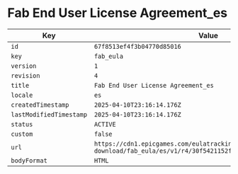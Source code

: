# Fab End User License Agreement_es

| Key | Value |
| --- | ----- |
| `id` | `67f8513ef4f3b04770d85016` |
| `key` | `fab_eula` |
| `version` | `1` |
| `revision` | `4` |
| `title` | `Fab End User License Agreement_es` |
| `locale` | `es` |
| `createdTimestamp` | `2025-04-10T23:16:14.176Z` |
| `lastModifiedTimestamp` | `2025-04-10T23:16:14.176Z` |
| `status` | `ACTIVE` |
| `custom` | `false` |
| `url` | `https://cdn1.epicgames.com/eulatracking-download/fab_eula/es/v1/r4/30f5421152f48eecad351b860516d430.pdf` |
| `bodyFormat` | `HTML` |
